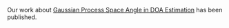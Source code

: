 Our work about [Gaussian Process Space Angle in DOA Estimation](https://ieeexplore.ieee.org/abstract/document/10365570) has been published.